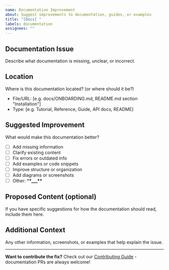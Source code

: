 ```yaml
---
name: Documentation Improvement
about: Suggest improvements to documentation, guides, or examples
title: "[Docs] "
labels: documentation
assignees: ""
---
```


## Documentation Issue

Describe what documentation is missing, unclear, or incorrect.

## Location

Where is this documentation located? (or where should it be?)

- File/URL: [e.g. docs/ONBOARDING.md, README.md section "Installation"]
- Type: [e.g. Tutorial, Reference, Guide, API docs, README]

## Suggested Improvement

What would make this documentation better?

- [ ] Add missing information
- [ ] Clarify existing content
- [ ] Fix errors or outdated info
- [ ] Add examples or code snippets
- [ ] Improve structure or organization
- [ ] Add diagrams or screenshots
- [ ] Other: \***\*\_\_\_\*\***

## Proposed Content (optional)

If you have specific suggestions for how the documentation should read, include them here.

## Additional Context

Any other information, screenshots, or examples that help explain the issue.

---

**Want to contribute the fix?** Check out our [Contributing Guide](../../CONTRIBUTING.md) - documentation PRs are always welcome!
